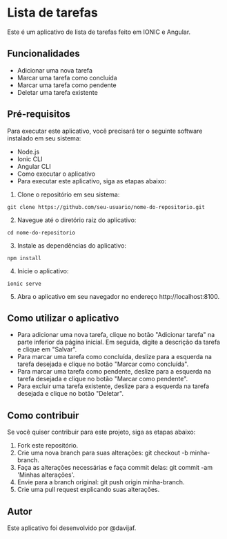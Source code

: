 # Lista de tarefas
Este é um aplicativo de lista de tarefas feito em IONIC e Angular.

## Funcionalidades
* Adicionar uma nova tarefa
* Marcar uma tarefa como concluída
* Marcar uma tarefa como pendente
* Deletar uma tarefa existente

## Pré-requisitos
Para executar este aplicativo, você precisará ter o seguinte software instalado em seu sistema:

* Node.js
* Ionic CLI
* Angular CLI
* Como executar o aplicativo
* Para executar este aplicativo, siga as etapas abaixo:

1. Clone o repositório em seu sistema:

`git clone https://github.com/seu-usuario/nome-do-repositorio.git`

2. Navegue até o diretório raiz do aplicativo:

`cd nome-do-repositorio`

3. Instale as dependências do aplicativo:

`npm install`

4. Inicie o aplicativo:

`ionic serve`

5. Abra o aplicativo em seu navegador no endereço http://localhost:8100.

## Como utilizar o aplicativo
* Para adicionar uma nova tarefa, clique no botão "Adicionar tarefa" na parte inferior da página inicial. Em seguida, digite a descrição da tarefa e clique em "Salvar".
* Para marcar uma tarefa como concluída, deslize para a esquerda na tarefa desejada e clique no botão "Marcar como concluída".
* Para marcar uma tarefa como pendente, deslize para a esquerda na tarefa desejada e clique no botão "Marcar como pendente".
* Para excluir uma tarefa existente, deslize para a esquerda na tarefa desejada e clique no botão "Deletar".

## Como contribuir
Se você quiser contribuir para este projeto, siga as etapas abaixo:

1. Fork este repositório.
2. Crie uma nova branch para suas alterações: git checkout -b minha-branch.
3. Faça as alterações necessárias e faça commit delas: git commit -am 'Minhas alterações'.
4. Envie para a branch original: git push origin minha-branch.
5. Crie uma pull request explicando suas alterações.

## Autor
Este aplicativo foi desenvolvido por @davijaf.